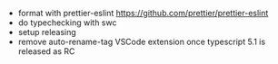 -   format with prettier-eslint https://github.com/prettier/prettier-eslint
-   do typechecking with swc
-   setup releasing
-   remove auto-rename-tag VSCode extension once typescript 5.1 is released as RC

